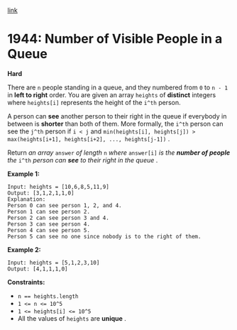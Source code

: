 [link](https://leetcode.com/problems/number-of-visible-people-in-a-queue/description/?envType=problem-list-v2&envId=nsxp04sh)

# 1944: Number of Visible People in a Queue

**Hard**

There are `n` people standing in a queue, and they numbered from `0` to `n - 1` in **left to right** order. You are given an array `heights` of **distinct** integers where `heights[i]` represents the height of the `i^th` person.

A person can **see** another person to their right in the queue if everybody in between is **shorter** than both of them. More formally, the `i^th` person can see the `j^th` person if `i < j` and `min(heights[i], heights[j]) > max(heights[i+1], heights[i+2], ..., heights[j-1])` .

Return _an array_ `answer` _of length_ `n` _where_ `answer[i]` _is the **number of people** the_ `i^th` _person can **see** to their right in the queue_ .

**Example 1:**

```
Input: heights = [10,6,8,5,11,9]
Output: [3,1,2,1,1,0]
Explanation:
Person 0 can see person 1, 2, and 4.
Person 1 can see person 2.
Person 2 can see person 3 and 4.
Person 3 can see person 4.
Person 4 can see person 5.
Person 5 can see no one since nobody is to the right of them.
```

**Example 2:**

```
Input: heights = [5,1,2,3,10]
Output: [4,1,1,1,0]
```

**Constraints:**

- `n == heights.length`
- `1 <= n <= 10^5`
- `1 <= heights[i] <= 10^5`
- All the values of `heights` are **unique** .
